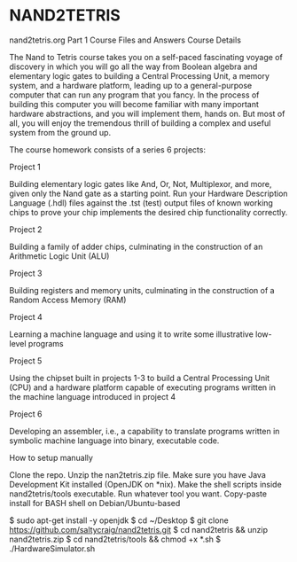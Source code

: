 # NAND2TETRIS

nand2tetris.org Part 1 Course Files and Answers
Course Details

The Nand to Tetris course takes you on a self-paced fascinating voyage of discovery in which you will go all the way from Boolean algebra and elementary logic gates to building a Central Processing Unit, a memory system, and a hardware platform, leading up to a general-purpose computer that can run any program that you fancy. In the process of building this computer you will become familiar with many important hardware abstractions, and you will implement them, hands on. But most of all, you will enjoy the tremendous thrill of building a complex and useful system from the ground up.

The course homework consists of a series 6 projects:

Project 1

Building elementary logic gates like And, Or, Not, Multiplexor, and more, given only the Nand gate as a starting point. Run your Hardware Description Language (.hdl) files against the .tst (test) output files of known working chips to prove your chip implements the desired chip functionality correctly.

Project 2

Building a family of adder chips, culminating in the construction of an Arithmetic Logic Unit (ALU)

Project 3

Building registers and memory units, culminating in the construction of a Random Access Memory (RAM)

Project 4

Learning a machine language and using it to write some illustrative low-level programs

Project 5

Using the chipset built in projects 1-3 to build a Central Processing Unit (CPU) and a hardware platform capable of executing programs written in the machine language introduced in project 4

Project 6

Developing an assembler, i.e., a capability to translate programs written in symbolic machine language into binary, executable code.

How to setup manually

Clone the repo. Unzip the nan2tetris.zip file. Make sure you have Java Development Kit installed (OpenJDK on *nix). Make the shell scripts inside nand2tetris/tools executable. Run whatever tool you want.
Copy-paste install for BASH shell on Debian/Ubuntu-based

$ sudo apt-get install -y openjdk
$ cd ~/Desktop
$ git clone https://github.com/saltycraig/nand2tetris.git
$ cd nand2tetris && unzip nand2tetris.zip
$ cd nand2tetris/tools && chmod +x *.sh
$ ./HardwareSimulator.sh

  
 
